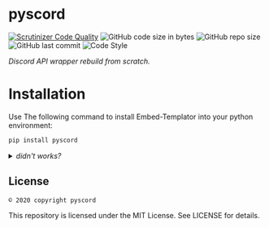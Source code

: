 # pyscord

<!-- 
![PyPI - Downloads](https://img.shields.io/pypi/dm/pyscord)
[![PyPI - Downloads](https://img.shields.io/badge/dynamic/json?label=downloads&query=%24.total_downloads&url=https%3A%2F%2Fapi.pepy.tech%2Fapi%2Fprojects%2Fpyscord)](https://pypi.org/project/pyscord/)
![PyPI](https://img.shields.io/pypi/v/pyscord)
![PyPI - Format](https://img.shields.io/pypi/format/Embed-Templator)
![PyPI - Python Version](https://img.shields.io/pypi/pyversions/Embed-Templator)
-->

[![Scrutinizer Code Quality](https://scrutinizer-ci.com/g/Pyscord/Pyscord/badges/quality-score.png?b=main)](https://scrutinizer-ci.com/g/Pyscord/Pyscord/?branch=main)
![GitHub code size in bytes](https://img.shields.io/github/languages/code-size/Sigmanificient/Embed-Templator)
![GitHub repo size](https://img.shields.io/github/repo-size/Sigmanificient/Embed-Templator)
![GitHub last commit](https://img.shields.io/github/last-commit/Sigmanificient/Embed-Templator)
![Code Style](https://img.shields.io/badge/code%20style-pep8-green)

*Discord API wrapper rebuild from scratch.*


# Installation

Use The following command to install Embed-Templator into your python environment:
```bash
pip install pyscord
```

<details>
	<summary>
		<i>didn't works?</i>
	</summary>

Depending on your python installation, you might need to use one of the following.

*pip isn't in the path but python is*
```sh
python -m pip install pyscord
```

*Unix system can use pip3/python3 command*
```sh
python3 -m pip install pyscord
```

```sh
pip3 install pyscord
```

*python isn't in the path*
```sh
path/to/python.exe -m pip install pyscord
```

*Using multiple python versions*
```sh
py -m pip install pyscord
```
</details>


## License

`© 2020 copyright pyscord`

This repository is licensed under the MIT License.
See LICENSE for details.
